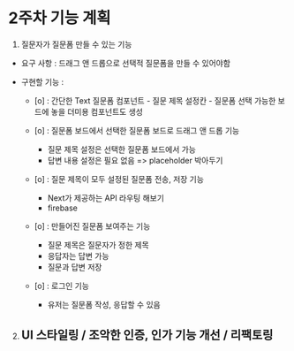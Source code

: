 # 2주차 기능 계획

1. 질문자가 질문폼 만들 수 있는 기능

- 요구 사항 : 드래그 앤 드롭으로 선택적 질문폼을 만들 수 있어야함

- 구현할 기능 : 
    - [o] : 간단한 Text 질문폼 컴포넌트 - 질문 제목 설정칸 - 질문폼 선택 가능한 보드에 놓을 더미용 컴포넌트도 생성

    - [o] : 질문폼 보드에서 선택한 질문폼 보드로 드래그 앤 드롭 기능
        - 질문 제목 설정은 선택한 질문폼 보드에서 가능
        - 답변 내용 설정은 필요 없음 => placeholder 박아두기

    - [o] : 질문 제목이 모두 설정된 질문폼 전송, 저장 기능
        - Next가 제공하는 API 라우팅 해보기
        - firebase

    - [o] : 만들어진 질문폼 보여주는 기능
        - 질문 제목은 질문자가 정한 제목
        - 응답자는 답변 가능
        - 질문과 답변 저장
        
    - [o] : 로그인 기능
        - 유저는 질문폼 작성, 응답할 수 있음


2. UI 스타일링 / 조악한 인증, 인가 기능 개선 / 리팩토링
    - 
